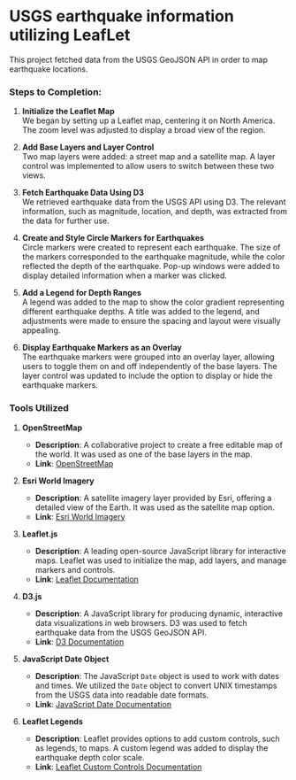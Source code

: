 # USGS earthquake information utilizing LeafLet

This project fetched data from the USGS GeoJSON  API in order to map earthquake locations.

### **Steps to Completion**:

1. **Initialize the Leaflet Map**  
We began by setting up a Leaflet map, centering it on North America. The zoom level was adjusted to display a broad view of the region.

2. **Add Base Layers and Layer Control**  
Two map layers were added: a street map and a satellite map. A layer control was implemented to allow users to switch between these two views.

3. **Fetch Earthquake Data Using D3**  
We retrieved earthquake data from the USGS API using D3. The relevant information, such as magnitude, location, and depth, was extracted from the data for further use.

4. **Create and Style Circle Markers for Earthquakes**  
Circle markers were created to represent each earthquake. The size of the markers corresponded to the earthquake magnitude, while the color reflected the depth of the earthquake. Pop-up windows were added to display detailed information when a marker was clicked.

5. **Add a Legend for Depth Ranges**  
A legend was added to the map to show the color gradient representing different earthquake depths. A title was added to the legend, and adjustments were made to ensure the spacing and layout were visually appealing.

6. **Display Earthquake Markers as an Overlay**  
The earthquake markers were grouped into an overlay layer, allowing users to toggle them on and off independently of the base layers. The layer control was updated to include the option to display or hide the earthquake markers.

### **Tools Utilized**

1. **OpenStreetMap**
   - **Description**: A collaborative project to create a free editable map of the world. It was used as one of the base layers in the map.
   - **Link**: [OpenStreetMap](https://www.openstreetmap.org/)

2. **Esri World Imagery**
   - **Description**: A satellite imagery layer provided by Esri, offering a detailed view of the Earth. It was used as the satellite map option.
   - **Link**: [Esri World Imagery](https://server.arcgisonline.com/ArcGIS/rest/services/World_Imagery/MapServer)

3. **Leaflet.js**
   - **Description**: A leading open-source JavaScript library for interactive maps. Leaflet was used to initialize the map, add layers, and manage markers and controls.
   - **Link**: [Leaflet Documentation](https://leafletjs.com/)

4. **D3.js**
   - **Description**: A JavaScript library for producing dynamic, interactive data visualizations in web browsers. D3 was used to fetch earthquake data from the USGS GeoJSON API.
   - **Link**: [D3 Documentation](https://d3js.org/)

5. **JavaScript Date Object**
   - **Description**: The JavaScript `Date` object is used to work with dates and times. We utilized the `Date` object to convert UNIX timestamps from the USGS data into readable date formats.
   - **Link**: [JavaScript Date Documentation](https://developer.mozilla.org/en-US/docs/Web/JavaScript/Reference/Global_Objects/Date)

6. **Leaflet Legends**
   - **Description**: Leaflet provides options to add custom controls, such as legends, to maps. A custom legend was added to display the earthquake depth color scale.
   - **Link**: [Leaflet Custom Controls Documentation](https://leafletjs.com/examples/choropleth/#custom-legend-control)